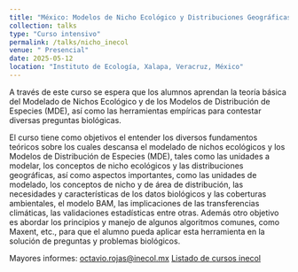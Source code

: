```yaml
---
title: "México: Modelos de Nicho Ecológico y Distribuciones Geográficas de Especies"
collection: talks
type: "Curso intensivo"
permalink: /talks/nicho_inecol
venue: " Presencial"
date: 2025-05-12
location: "Instituto de Ecología, Xalapa, Veracruz, México"
---
```


A través de este curso se espera que los alumnos aprendan la teoría básica del Modelado de Nichos Ecológico y de los Modelos de Distribución de Especies (MDE), así como las herramientas empíricas para contestar diversas preguntas biológicas.

El curso tiene como objetivos el entender los diversos fundamentos teóricos sobre los cuales descansa el modelado de nichos ecológicos y los Modelos de Distribución de Especies (MDE), tales como las unidades a modelar, los conceptos de nicho ecológicos y las distribuciones geográficas, así como aspectos importantes, como las unidades de modelado, los conceptos de nicho y de área de distribución, las necesidades y características de los datos biológicos y las coberturas ambientales, el modelo BAM, las implicaciones de las transferencias climáticas, las validaciones estadísticas entre otras. Además otro objetivo es abordar los principios y manejo de algunos algoritmos comunes, como Maxent, etc., para que el alumno pueda aplicar esta herramienta en la solución de preguntas y problemas biológicos.

Mayores informes: octavio.rojas@inecol.mx
[Listado de cursos inecol](https://www.inecol.mx/index.php/ciencia/cursos)
